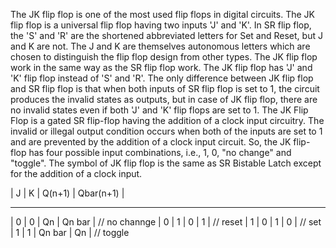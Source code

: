 The JK flip flop is one of the most used flip flops in digital circuits. 
The JK flip flop is a universal flip flop having two inputs 'J' and 'K'. In SR flip flop, the 'S' and 'R' are the shortened abbreviated letters for Set and Reset,
but J and K are not. The J and K are themselves autonomous letters which are chosen to distinguish the flip flop design from other types.
The JK flip flop work in the same way as the SR flip flop work. The JK flip flop has 'J' and 'K' flip flop instead of 'S' and 'R'.
The only difference between JK flip flop and SR flip flop is that when both inputs of SR flip flop is set to 1, the circuit produces the invalid states as outputs, 
but in case of JK flip flop, there are no invalid states even if both 'J' and 'K' flip flops are set to 1.
The JK Flip Flop is a gated SR flip-flop having the addition of a clock input circuitry. 
The invalid or illegal output condition occurs when both of the inputs are set to 1 and are prevented by the addition of a clock input circuit.
So, the JK flip-flop has four possible input combinations, i.e., 1, 0, "no change" and "toggle". 
The symbol of JK flip flop is the same as SR Bistable Latch except for the addition of a clock input.

|   J   |   K   |  Q(n+1)  |  Qbar(n+1)  |
__________________________________________
|   0   |   0   |    Qn    |    Qn bar   |   // no channge
|   0   |   1   |    0     |      1      |   // reset
|   1   |   0   |    1     |      0      |   // set
|   1   |   1   |  Qn bar  |      Qn     |   // toggle


            
